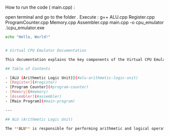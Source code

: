 How to run the code ( main.cpp) : 

open terminal and go to the folder . 
Execute : 
g++ ALU.cpp Register.cpp ProgramCounter.cpp Memory.cpp Assembler.cpp main.cpp -o cpu_emulator
.\cpu_emulator.exe


```bash
echo "Hello, World!"


# Virtual CPU Emulator Documentation

This documentation explains the key components of the Virtual CPU Emulator, describing their purpose, functionality, and key code snippets.

## Table of Contents

- [ALU (Arithmetic Logic Unit)](#alu-arithmetic-logic-unit)
- [Register](#register)
- [Program Counter](#program-counter)
- [Memory](#memory)
- [Assembler](#assembler)
- [Main Program](#main-program)

---

## ALU (Arithmetic Logic Unit)

The **ALU** is responsible for performing arithmetic and logical operations. In our emulator, it handles basic operations like `ADD`, `SUB`, and `MOV`. The ALU executes instructions by taking two operands and performing the requested operation.


